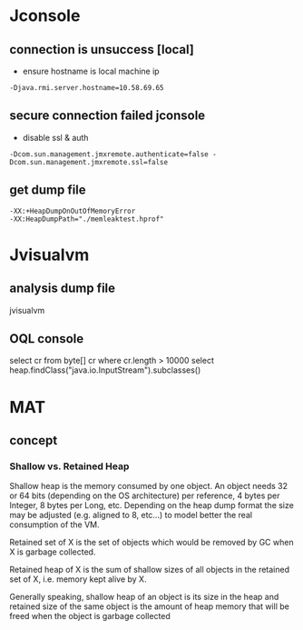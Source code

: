 # Jconsole

## connection is unsuccess [local]
* ensure hostname is local machine ip
```
-Djava.rmi.server.hostname=10.58.69.65 
```
## secure connection failed jconsole
* disable ssl & auth
```
-Dcom.sun.management.jmxremote.authenticate=false -Dcom.sun.management.jmxremote.ssl=false
```

## get dump file
```
-XX:+HeapDumpOnOutOfMemoryError
-XX:HeapDumpPath="./memleaktest.hprof"
```

# Jvisualvm
## analysis dump file
jvisualvm 


## OQL console
select cr from byte[] cr where cr.length > 10000
select heap.findClass("java.io.InputStream").subclasses() 

# MAT
## concept
### Shallow vs. Retained Heap
Shallow heap is the memory consumed by one object. An object needs 32 or 64 bits (depending on the OS architecture) per reference, 4 bytes per Integer, 8 bytes per Long, etc. Depending on the heap dump format the size may be adjusted (e.g. aligned to 8, etc...) to model better the real consumption of the VM.

Retained set of X is the set of objects which would be removed by GC when X is garbage collected.

Retained heap of X is the sum of shallow sizes of all objects in the retained set of X, i.e. memory kept alive by X.

Generally speaking, shallow heap of an object is its size in the heap and retained size of the same object is the amount of heap memory that will be freed when the object is garbage collected

